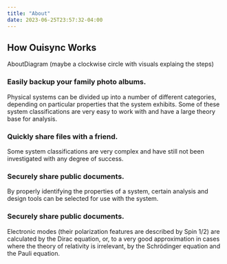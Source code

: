 ```yaml
---
title: "About"
date: 2023-06-25T23:57:32-04:00
---
```

<section class="about">
    <div class="margin">
        <h1 class="about-title">How Ouisync Works</h1>
        <div class="about-wrapper">
            <div class="about-diagram">AboutDiagram (maybe a clockwise circle with visuals explaing the steps)</div>
            <div class="about-text-wrapper">
                <div class="about-text-one">
                    <h3>Easily backup your family photo albums.</h3>
                    <p>Physical systems can be divided up into a number of different categories, depending on particular properties that the system exhibits. Some of these system classifications are very easy to work with and have a large theory base for analysis.</p>
                </div>
                <div class="about-text-two">
                    <h3>Quickly share files with a friend.</h3>
                    <p>Some system classifications are very complex and have still not been investigated with any degree of success.</p>
                </div>
                <div class="about-text-three">
                    <h3>Securely share public documents.</h3>
                    <p>By properly identifying the properties of a system, certain analysis and design tools can be selected for use with the system.</p>
                </div>
                <div class="about-text-four">
                    <h3>Securely share public documents.</h3>
                    <p>Electronic modes (their polarization features are described by Spin 1/2) are calculated by the Dirac equation, or, to a very good approximation in cases where the theory of relativity is irrelevant, by the Schrödinger equation and the Pauli equation.</p>
                </div>
            </div>
        </div>
    </div>
</section>
<div class="gradient-three"></div>